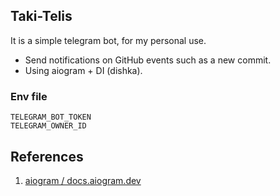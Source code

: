 ## Taki-Telis

It is a simple telegram bot, for my personal use.

- Send notifications on GitHub events such as a new commit.
- Using aiogram + DI (dishka).

### Env file

```.env
TELEGRAM_BOT_TOKEN
TELEGRAM_OWNER_ID
```

## References

1. [aiogram / docs.aiogram.dev](https://docs.aiogram.dev/en/v3.14.0/)
